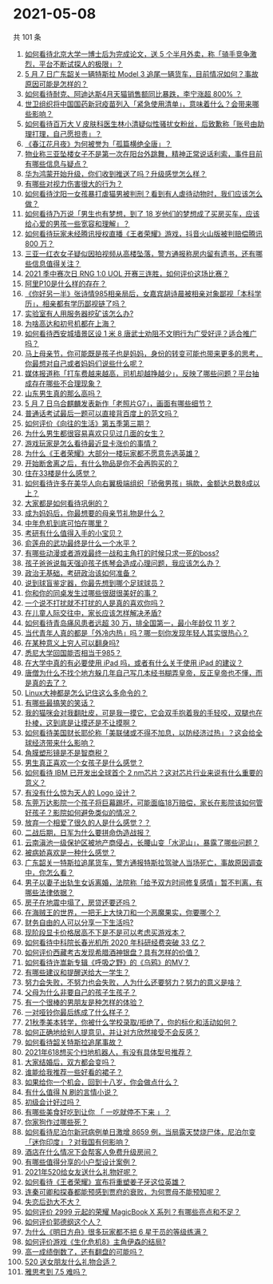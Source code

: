 # 2021-05-08

共 101 条

<!-- BEGIN -->
<!-- 最后更新时间 Sat May 08 2021 11:07:46 GMT+0800 (China Standard Time) -->

1. [如何看待北京大学一博士后为完成论文，送 5
   个半月外卖，称「骑手竞争激烈，平台不断试探人的极限」？](https://www.zhihu.com/question/458170986)
2. [5 月 7 日广东韶关一辆特斯拉 Model 3
   追尾一辆货车，目前情况如何？事故原因可能是怎样的？](https://www.zhihu.com/question/458230688)
3. [如何看待耐克、阿迪达斯4月天猫销售额同比暴跌，李宁涨超 800%
   ？](https://www.zhihu.com/question/458198356)
4. [世卫组织将中国国药新冠疫苗列入「紧急使用清单」，意味着什么？会带来哪些影响？](https://www.zhihu.com/question/458276429)
5. [如何看待百万大 V
   皮肤科医生林小清疑似性骚扰女粉丝，后致歉称「账号由助理打理，自己愿担责」？](https://www.zhihu.com/question/458204493)
6. [《春江花月夜》为何被誉为「孤篇横绝全唐」？](https://www.zhihu.com/question/301477404)
7. [物业称三亚坠楼女子不是第一次在阳台外跳舞，精神正常说话利索，事件目前有哪些信息与疑点？](https://www.zhihu.com/question/458317199)
8. [华为鸿蒙开始升级，你们收到推送了吗？升级感觉怎么样？](https://www.zhihu.com/question/456976153)
9. [有哪些对视力伤害很大的行为？](https://www.zhihu.com/question/384087324)
10. [如何看待沈阳一女孩暴打虐猫男被判刑？看到有人虐待动物时，我们应该怎么做？](https://www.zhihu.com/question/458191979)
11. [如何看待乃万说「男生也有梦想，到了 18
    岁他们的梦想成了买房买车，应该给心爱的男孩一些宽容和理解」？](https://www.zhihu.com/question/458072558)
12. [如何看待玩家未经腾讯授权直播《王者荣耀》游戏，抖音火山版被判赔偿腾讯 800
    万？](https://www.zhihu.com/question/458207960)
13. [三亚一红衣女子疑似因拍视频从高楼坠落，警方通报称房内留有遗书，还有哪些信息值得关注？](https://www.zhihu.com/question/458070461)
14. [2021 季中赛次日 RNG 1:0 UOL
    开赛三连胜，如何评价这场比赛？](https://www.zhihu.com/question/458261332)
15. [阿里P10是什么样的存在？](https://www.zhihu.com/question/307907539)
16. [《你好另一半》张诗情985相亲局后，女嘉宾胡诗晨被相亲对象鄙视「本科学历」，相亲都有学历鄙视链了吗？](https://www.zhihu.com/question/456452569)
17. [实验室有人用服务器挖矿该怎么办?](https://www.zhihu.com/question/451758003)
18. [为啥高达和初号机都在上海？](https://www.zhihu.com/question/457070563)
19. [如何看待西安城墙景区设 1 米 8
    唐武士劝阻不文明行为广受好评？适合推广吗？](https://www.zhihu.com/question/458013084)
20. [马上母亲节，你可能既是孩子也是妈妈，身份的转变可能也带来更多的思考，你最想对自己或者妈妈们说些什么呢？](https://www.zhihu.com/question/457015906)
21. [媒体报道称「打车费越来越高，司机却越挣越少」，反映了哪些问题？平台抽成存在哪些不合理现象？](https://www.zhihu.com/question/458224652)
22. [山东男生真的那么高吗？](https://www.zhihu.com/question/336226437)
23. [5 月 7 日乌合麒麟发表新作「老照片G7」，画面有哪些细节？](https://www.zhihu.com/question/458184079)
24. [普通话考试最后一题可以直接背百度上的范文吗？](https://www.zhihu.com/question/453538698)
25. [如何评价《向往的生活》第五季第三期？](https://www.zhihu.com/question/458082521)
26. [为什么男生都很容易喜欢只见过几面的女生？](https://www.zhihu.com/question/300699970)
27. [游戏玩家是怎么看待最近显卡涨价的事情？](https://www.zhihu.com/question/458069212)
28. [为什么《王者荣耀》大部分一楼玩家都不愿意先选英雄？](https://www.zhihu.com/question/457720588)
29. [开始断舍离之后，有什么物品是你不会再购买的？](https://www.zhihu.com/question/457895008)
30. [住在33楼是什么感觉？](https://www.zhihu.com/question/452537568)
31. [如何看待许多在美华人向右翼极端组织「骄傲男孩」捐款，金额达总数8成以上？](https://www.zhihu.com/question/458277293)
32. [大家都是如何看待巩俐的？](https://www.zhihu.com/question/303936309)
33. [成为妈妈后，你最想要的母亲节礼物是什么？](https://www.zhihu.com/question/458177527)
34. [中年危机到底可怕在哪里？](https://www.zhihu.com/question/453074803)
35. [考研有什么值得入手的小宝贝？](https://www.zhihu.com/question/322307105)
36. [俞莲舟的武功最终是什么一个水平？](https://www.zhihu.com/question/266632991)
37. [有哪些动漫或者游戏最终一战和主角打的时候只求一死的boss?](https://www.zhihu.com/question/437317273)
38. [孩子爸爸说每天强迫孩子练琴会造成心理问题，我应该怎么办？](https://www.zhihu.com/question/457467788)
39. [政治无基础，考研政治该如何准备？](https://www.zhihu.com/question/40930352)
40. [说到球盲鉴定器，你最先想到哪个足球球员？](https://www.zhihu.com/question/447882704)
41. [你和你的同桌发生过哪些很甜很美好的事？](https://www.zhihu.com/question/275364187)
42. [一个说不打扰就不打扰的人是真的喜欢你吗？](https://www.zhihu.com/question/455719746)
43. [在儿童人际交往中，家长应该怎样解决矛盾?](https://www.zhihu.com/question/456245001)
44. [如何看待青岛痛风患者远超 30 万，排全国第一，最小年龄仅 11
    岁？](https://www.zhihu.com/question/457241530)
45. [当代青年人真的都是「外冷内热」吗？哪一刻你发现年轻人其实很热心？](https://www.zhihu.com/question/457137869)
46. [在某种意义上穷人可以翻身吗?](https://www.zhihu.com/question/454063391)
47. [悉尼大学回国能否相当于985？](https://www.zhihu.com/question/266843003)
48. [在大学中真的有必要使用 iPad 吗，或者有什么关于使用 iPad
    的建议？](https://www.zhihu.com/question/373915793)
49. [唐僧为什么不找个地方躲几年自己写几本经书糊弄皇帝，反正皇帝也不懂，而是真的去了？](https://www.zhihu.com/question/457874561)
50. [Linux大神都是怎么记住这么多命令的？](https://www.zhihu.com/question/452895041)
51. [有哪些最搞笑的笑话？](https://www.zhihu.com/question/455220438)
52. [我的猫咪会对我翻肚皮，可是我一摸它，它会双手抱着我的手轻咬，双腿也在扑棱，这到底是让摸还是不让摸啊？](https://www.zhihu.com/question/442629160)
53. [如何看待美国财长耶伦称「美联储或不得不加息，以防经济过热」？这会给全球经济带来什么影响？](https://www.zhihu.com/question/457850060)
54. [角膜塑形镜是不是智商税？](https://www.zhihu.com/question/425556684)
55. [男生真正喜欢一个女孩子是什么感觉？](https://www.zhihu.com/question/445557705)
56. [如何看待 IBM 已开发出全球首个 2
    nm芯片？这对芯片行业来说有什么重要的意义？](https://www.zhihu.com/question/458099340)
57. [有没有什么惊为天人的 Logo 设计？](https://www.zhihu.com/question/335957333)
58. [东莞万达影院一个孩子将巨幕踢坏，可能面临18万赔偿，家长在影院该如何管好孩子？影院如何避免类似的情况？](https://www.zhihu.com/question/457624626)
59. [放弃一个相爱了很久的人是什么感觉？？](https://www.zhihu.com/question/457121828)
60. [二战后期，日军为什么要拼命伪造战报？](https://www.zhihu.com/question/457656500)
61. [云南滇池一级保护区被地产商侵占，长腰山变「水泥山」，暴露了哪些问题？](https://www.zhihu.com/question/458176455)
62. [被病娇喜欢是一种什么感觉？](https://www.zhihu.com/question/378449678)
63. [广东韶关一特斯拉追尾货车，警方通报特斯拉驾驶人当场死亡，事故原因调查中，你怎么看？](https://www.zhihu.com/question/458241432)
64. [男子以妻子出轨生女诉离婚，法院称「给予双方时间修复感情」暂不判离，有哪些法律依据？](https://www.zhihu.com/question/458189714)
65. [房子在地震中塌了，房贷还要还吗？](https://www.zhihu.com/question/63716904)
66. [在海贼王的世界，一把无上大快刀和一个恶魔果实，你要哪个？](https://www.zhihu.com/question/458033933)
67. [财务自由的人可以分享一下生活吗?](https://www.zhihu.com/question/452616303)
68. [现阶段显卡价格居高不下是不是可以考虑买游戏本？](https://www.zhihu.com/question/444651647)
69. [如何看待中科院长春光机所 2020 年科研经费突破 33 亿？](https://www.zhihu.com/question/457734337)
70. [如何评价西藏考古发现希腊酒神银盘？具有怎样的价值？](https://www.zhihu.com/question/457689078)
71. [如何看待许嵩新专辑《呼吸之野》的《乌鸦》的MV？](https://www.zhihu.com/question/458282787)
72. [有哪些建议和提醒送给大一学生？](https://www.zhihu.com/question/377593484)
73. [努力会失败，不努力也会失败，人为什么还要努力？努力的意义是啥？](https://www.zhihu.com/question/456002749)
74. [父母为什么非要自己的孩子生孩子？](https://www.zhihu.com/question/457863388)
75. [有一个很棒的男朋友是种怎样的体验？](https://www.zhihu.com/question/37379581)
76. [一对哑铃你最后练成了什么样子？](https://www.zhihu.com/question/378688672)
77. [21秋季美本转学，你被什么学校录取/拒绝了，你的标化和活动如何？](https://www.zhihu.com/question/380200402)
78. [如何正确地给别人提意见，并让对方欣然接受不会反感？](https://www.zhihu.com/question/40288998)
79. [如何看待韶关特斯拉追尾事故？](https://www.zhihu.com/question/458219985)
80. [2021年618想买个扫地机器人，有没有具体型号推荐？](https://www.zhihu.com/question/397698378)
81. [大家结婚后，双方都会变吗？](https://www.zhihu.com/question/448732110)
82. [谁能给我推荐一些好看的裙子？](https://www.zhihu.com/question/452199398)
83. [如果给你一个机会，回到十八岁，你会做点什么？](https://www.zhihu.com/question/454167575)
84. [有什么值得 N 刷的言情小说？](https://www.zhihu.com/question/446606462)
85. [初级会计好过吗？](https://www.zhihu.com/question/317553804)
86. [有哪些美食好吃到让你 「 一吃就停不下来 」？](https://www.zhihu.com/question/435951969)
87. [你家狗作过哪些死？](https://www.zhihu.com/question/457779970)
88. [如何看待尼泊尔新冠病例单日激增 8659
    例，当局露天焚烧尸体，尼泊尔变「迷你印度」？对我国有何影响？](https://www.zhihu.com/question/457888018)
89. [酒店在什么情况下会帮客人免费升级房间？](https://www.zhihu.com/question/26920344)
90. [有哪些值得分享的小户型设计案例？](https://www.zhihu.com/question/442972054)
91. [2021年520给女友送什么礼物好呢？](https://www.zhihu.com/question/457741080)
92. [如何看待《王者荣耀》宣布将重塑姜子牙这位英雄？](https://www.zhihu.com/question/457939742)
93. [连秦可卿和探春都能预感到贾府的衰败，为何贾母不能预知呢？](https://www.zhihu.com/question/454745776)
94. [失恋后劲大不大？](https://www.zhihu.com/question/371918832)
95. [如何评价 2999 元起的荣耀 MagicBook X
    系列？有哪些亮点和不足？](https://www.zhihu.com/question/458017940)
96. [如何评价郭德纲这个人？](https://www.zhihu.com/question/35789696)
97. [为什么《明日方舟》很多玩家都不把 6 星干员的等级练满？](https://www.zhihu.com/question/453080628)
98. [如何评价游戏《生化危机8》主角伊森的结局?](https://www.zhihu.com/question/457971616)
99. [高一成绩倒数了，还有翻盘的可能吗？](https://www.zhihu.com/question/457341656)
100. [520 送女朋友什么礼物合适？](https://www.zhihu.com/question/393509843)
101. [雅思考到 7.5 难吗？](https://www.zhihu.com/question/448858253)

<!-- END -->
